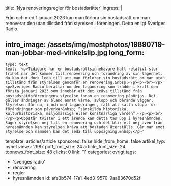 title: 'Nya renoveringsregler för bostadsrätter'
ingress: |
  <p>Från och med 1 januari 2023 kan man förlora sin bostadsrätt om man renoverar den utan tillstånd från styrelsen i föreningen. Detta enligt Sveriges Radio.
  </p>
  
intro_image: /assets/img/mostphotos/19890719-man-jobbar-med-vinkelslip.jpg
long_form:
  -
    type: text
    text: '<p>Tidigare har en bostadsrättsinnehavare haft relativt stor frihet när det kommer till renovering och förändring av sin lägenhet. Nu kan det dock leda till att man förlorar sin bostadsrätt om man utan tillstånd från styrelsen genomför en renovering.&nbsp;</p><p><br></p><p>Sveriges Radio berättar om den lagändring som trädde i kraft den första januari 2023 som innebär att det krävs tillstånd från bostadsrättsföreningens styrelse innan en renovering påbörjas. Det gäller ändringar av bland annat värme, avlopp och bärande väggar. Styrelsen får nu, i och med lagändringen, rätt att sätta stopp för förändringar som påverkar&nbsp; ”särskilda historiska, kulturhistoriska, miljömässiga eller konstnärliga värden”.</p><p><br></p><p>Uppstår tvister i ett ärende kan detta tas upp i hyresnämnden. Säger styrelsen nej till en renovering och det blir ett nej även från hyresnämnden kan styrelsen kräva att bostaden återställs. Går man emot styrelse och nämnden kan det leda till uppsägning.&nbsp;</p>'
template: articles/article
sponsored: false
hide_from_home: false
artikel_typ: nyhet
views: 2987
puff_font_size: 24
article_font_size: 24
topnews_font_size: 48
clicks: 0
link: '1'
categories: ovrigt
tags:
  - 'sveriges radio'
  - renovering
  - regler
  - hyresnämnden
id: afe3b574-17a1-4ed3-9570-9aa83670d52f
